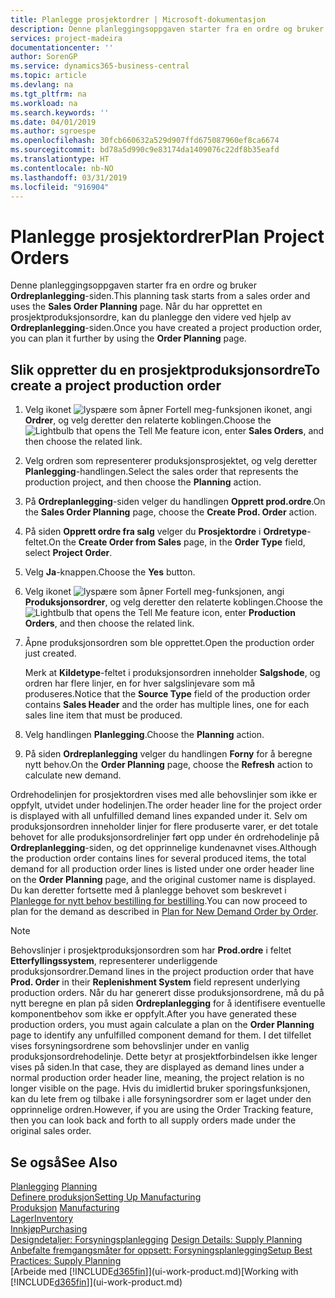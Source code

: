 ```yaml
---
title: Planlegge prosjektordrer | Microsoft-dokumentasjon
description: Denne planleggingsoppgaven starter fra en ordre og bruker **Ordreplanlegging**-siden. Når du har opprettet en prosjektproduksjonsordre, kan du planlegge den videre ved hjelp av **Ordreplanlegging**-siden.
services: project-madeira
documentationcenter: ''
author: SorenGP
ms.service: dynamics365-business-central
ms.topic: article
ms.devlang: na
ms.tgt_pltfrm: na
ms.workload: na
ms.search.keywords: ''
ms.date: 04/01/2019
ms.author: sgroespe
ms.openlocfilehash: 30fcb660632a529d907ffd675087960ef8ca6674
ms.sourcegitcommit: bd78a5d990c9e83174da1409076c22df8b35eafd
ms.translationtype: HT
ms.contentlocale: nb-NO
ms.lasthandoff: 03/31/2019
ms.locfileid: "916904"
---
```

# <a name="plan-project-orders"></a><span data-ttu-id="ce633-104">Planlegge prosjektordrer</span><span class="sxs-lookup"><span data-stu-id="ce633-104">Plan Project Orders</span></span>
<span data-ttu-id="ce633-105">Denne planleggingsoppgaven starter fra en ordre og bruker **Ordreplanlegging**-siden.</span><span class="sxs-lookup"><span data-stu-id="ce633-105">This planning task starts from a sales order and uses the **Sales Order Planning** page.</span></span> <span data-ttu-id="ce633-106">Når du har opprettet en prosjektproduksjonsordre, kan du planlegge den videre ved hjelp av **Ordreplanlegging**-siden.</span><span class="sxs-lookup"><span data-stu-id="ce633-106">Once you have created a project production order, you can plan it further by using the **Order Planning** page.</span></span>  

## <a name="to-create-a-project-production-order"></a><span data-ttu-id="ce633-107">Slik oppretter du en prosjektproduksjonsordre</span><span class="sxs-lookup"><span data-stu-id="ce633-107">To create a project production order</span></span>  

1.  <span data-ttu-id="ce633-108">Velg ikonet ![lyspære som åpner Fortell meg-funksjonen](media/ui-search/search_small.png "Fortell hva du vil gjøre") ikonet, angi **Ordrer**, og velg deretter den relaterte koblingen.</span><span class="sxs-lookup"><span data-stu-id="ce633-108">Choose the ![Lightbulb that opens the Tell Me feature](media/ui-search/search_small.png "Tell me what you want to do") icon, enter **Sales Orders**, and then choose the related link.</span></span>  
2.  <span data-ttu-id="ce633-109">Velg ordren som representerer produksjonsprosjektet, og velg deretter **Planlegging**-handlingen.</span><span class="sxs-lookup"><span data-stu-id="ce633-109">Select the sales order that represents the production project, and then choose the **Planning** action.</span></span>  
4.  <span data-ttu-id="ce633-110">På **Ordreplanlegging**-siden velger du handlingen **Opprett prod.ordre**.</span><span class="sxs-lookup"><span data-stu-id="ce633-110">On the **Sales Order Planning** page, choose  the **Create Prod. Order** action.</span></span>  
5.  <span data-ttu-id="ce633-111">På siden **Opprett ordre fra salg** velger du **Prosjektordre** i **Ordretype**-feltet.</span><span class="sxs-lookup"><span data-stu-id="ce633-111">On the **Create Order from Sales** page, in the **Order Type** field, select **Project Order**.</span></span>  
6.  <span data-ttu-id="ce633-112">Velg **Ja**-knappen.</span><span class="sxs-lookup"><span data-stu-id="ce633-112">Choose the **Yes** button.</span></span>  
7.  <span data-ttu-id="ce633-113">Velg ikonet ![lyspære som åpner Fortell meg-funksjonen](media/ui-search/search_small.png "Fortell hva du vil gjøre"), angi **Produksjonsordrer**, og velg deretter den relaterte koblingen.</span><span class="sxs-lookup"><span data-stu-id="ce633-113">Choose the ![Lightbulb that opens the Tell Me feature](media/ui-search/search_small.png "Tell me what you want to do") icon, enter **Production Orders**, and then choose the related link.</span></span>
8. <span data-ttu-id="ce633-114">Åpne produksjonsordren som ble opprettet.</span><span class="sxs-lookup"><span data-stu-id="ce633-114">Open the production order just created.</span></span>  

    <span data-ttu-id="ce633-115">Merk at **Kildetype**-feltet i produksjonsordren inneholder **Salgshode**, og ordren har flere linjer, en for hver salgslinjevare som må produseres.</span><span class="sxs-lookup"><span data-stu-id="ce633-115">Notice that the **Source Type** field of the production order contains **Sales Header** and the order has multiple lines, one for each sales line item that must be produced.</span></span>  
9. <span data-ttu-id="ce633-116">Velg handlingen **Planlegging**.</span><span class="sxs-lookup"><span data-stu-id="ce633-116">Choose the **Planning** action.</span></span>
10. <span data-ttu-id="ce633-117">På siden **Ordreplanlegging** velger du handlingen **Forny** for å beregne nytt behov.</span><span class="sxs-lookup"><span data-stu-id="ce633-117">On the **Order Planning** page, choose the **Refresh** action to calculate new demand.</span></span>  

<span data-ttu-id="ce633-118">Ordrehodelinjen for prosjektordren vises med alle behovslinjer som ikke er oppfylt, utvidet under hodelinjen.</span><span class="sxs-lookup"><span data-stu-id="ce633-118">The order header line for the project order is displayed with all unfulfilled demand lines expanded under it.</span></span> <span data-ttu-id="ce633-119">Selv om produksjonsordren inneholder linjer for flere produserte varer, er det totale behovet for alle produksjonsordrelinjer ført opp under én ordrehodelinje på **Ordreplanlegging**-siden, og det opprinnelige kundenavnet vises.</span><span class="sxs-lookup"><span data-stu-id="ce633-119">Although the production order contains lines for several produced items, the total demand for all production order lines is listed under one order header line on the **Order Planning** page, and the original customer name is displayed.</span></span> <span data-ttu-id="ce633-120">Du kan deretter fortsette med å planlegge behovet som beskrevet i [Planlegge for nytt behov bestilling for bestilling](production-how-to-plan-for-new-demand.md).</span><span class="sxs-lookup"><span data-stu-id="ce633-120">You can now proceed to plan for the demand as described in [Plan for New Demand Order by Order](production-how-to-plan-for-new-demand.md).</span></span>  

> [!NOTE]  
>  <span data-ttu-id="ce633-121">Behovslinjer i prosjektproduksjonsordren som har **Prod.ordre** i feltet **Etterfyllingssystem**, representerer underliggende produksjonsordrer.</span><span class="sxs-lookup"><span data-stu-id="ce633-121">Demand lines in the project production order that have **Prod. Order** in their **Replenishment System** field represent underlying production orders.</span></span> <span data-ttu-id="ce633-122">Når du har generert disse produksjonsordrene, må du på nytt beregne en plan på siden **Ordreplanlegging** for å identifisere eventuelle komponentbehov som ikke er oppfylt.</span><span class="sxs-lookup"><span data-stu-id="ce633-122">After you have generated these production orders, you must again calculate a plan on the **Order Planning** page to identify any unfulfilled component demand for them.</span></span> <span data-ttu-id="ce633-123">I det tilfellet vises forsyningsordrene som behovslinjer under en vanlig produksjonsordrehodelinje. Dette betyr at prosjektforbindelsen ikke lenger vises på siden.</span><span class="sxs-lookup"><span data-stu-id="ce633-123">In that case, they are displayed as demand lines under a normal production order header line, meaning, the project relation is no longer visible on the page.</span></span> <span data-ttu-id="ce633-124">Hvis du imidlertid bruker sporingsfunksjonen, kan du lete frem og tilbake i alle forsyningsordrer som er laget under den opprinnelige ordren.</span><span class="sxs-lookup"><span data-stu-id="ce633-124">However, if you are using the Order Tracking feature, then you can look back and forth to all supply orders made under the original sales order.</span></span>  

## <a name="see-also"></a><span data-ttu-id="ce633-125">Se også</span><span class="sxs-lookup"><span data-stu-id="ce633-125">See Also</span></span>
<span data-ttu-id="ce633-126">[Planlegging](production-planning.md) </span><span class="sxs-lookup"><span data-stu-id="ce633-126">[Planning](production-planning.md) </span></span>  
[<span data-ttu-id="ce633-127">Definere produksjon</span><span class="sxs-lookup"><span data-stu-id="ce633-127">Setting Up Manufacturing</span></span>](production-configure-production-processes.md)  
<span data-ttu-id="ce633-128">[Produksjon](production-manage-manufacturing.md)  </span><span class="sxs-lookup"><span data-stu-id="ce633-128">[Manufacturing](production-manage-manufacturing.md)  </span></span>  
[<span data-ttu-id="ce633-129">Lager</span><span class="sxs-lookup"><span data-stu-id="ce633-129">Inventory</span></span>](inventory-manage-inventory.md)  
[<span data-ttu-id="ce633-130">Innkjøp</span><span class="sxs-lookup"><span data-stu-id="ce633-130">Purchasing</span></span>](purchasing-manage-purchasing.md)  
<span data-ttu-id="ce633-131">[Designdetaljer: Forsyningsplanlegging](design-details-supply-planning.md) </span><span class="sxs-lookup"><span data-stu-id="ce633-131">[Design Details: Supply Planning](design-details-supply-planning.md) </span></span>  
[<span data-ttu-id="ce633-132">Anbefalte fremgangsmåter for oppsett: Forsyningsplanlegging</span><span class="sxs-lookup"><span data-stu-id="ce633-132">Setup Best Practices: Supply Planning</span></span>](setup-best-practices-supply-planning.md)  
<span data-ttu-id="ce633-133">[Arbeide med [!INCLUDE[d365fin](includes/d365fin_md.md)]](ui-work-product.md)</span><span class="sxs-lookup"><span data-stu-id="ce633-133">[Working with [!INCLUDE[d365fin](includes/d365fin_md.md)]](ui-work-product.md)</span></span>

